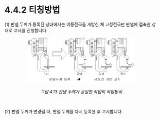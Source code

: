 ﻿# 4.4.2 티칭방법

(1)  판넬 두께가 등록된 상태에서는 이동전극을 개방한 채 고정전극만 판넬에 접촉한 상태로 교시를 진행합니다.



<p align="center">
 <img src="../../_assets/image_83.png" width="70%"></img>
 <em><p align="center">그림 4.13 판넬 두께가 동일한 작업의 작업방식</p></em>
</p>

</br>

(2) 판넬 두께가 변경될 때, 판넬 두께를 다시 등록한 후 교시합니다.
